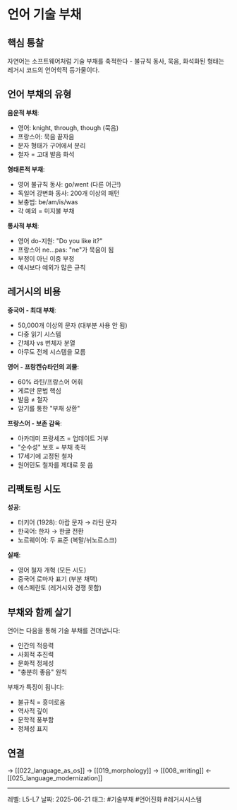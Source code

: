 # 언어 기술 부채
## 핵심 통찰
자연어는 소프트웨어처럼 기술 부채를 축적한다 - 불규칙 동사, 묵음, 화석화된 형태는 레거시 코드의 언어학적 등가물이다.

## 언어 부채의 유형

**음운적 부채**:
- 영어: knight, through, though (묵음)
- 프랑스어: 묵음 끝자음
- 문자 형태가 구어에서 분리
- 철자 = 고대 발음 화석

**형태론적 부채**:
- 영어 불규칙 동사: go/went (다른 어근!)
- 독일어 강변화 동사: 200개 이상의 패턴
- 보충법: be/am/is/was
- 각 예외 = 미지불 부채

**통사적 부채**:
- 영어 do-지원: "Do you like it?"
- 프랑스어 ne...pas: "ne"가 묵음이 됨
- 부정이 아닌 이중 부정
- 예시보다 예외가 많은 규칙

## 레거시의 비용

**중국어 - 최대 부채**:
- 50,000개 이상의 문자 (대부분 사용 안 됨)
- 다중 읽기 시스템
- 간체자 vs 번체자 분열
- 아무도 전체 시스템을 모름

**영어 - 프랑켄슈타인의 괴물**:
- 60% 라틴/프랑스어 어휘
- 게르만 문법 핵심
- 발음 ≠ 철자
- 암기를 통한 "부채 상환"

**프랑스어 - 보존 감옥**:
- 아카데미 프랑세즈 = 업데이트 거부
- "순수성" 보호 = 부채 축적
- 17세기에 고정된 철자
- 원어민도 철자를 제대로 못 씀

## 리팩토링 시도

**성공**:
- 터키어 (1928): 아랍 문자 → 라틴 문자
- 한국어: 한자 → 한글 전환
- 노르웨이어: 두 표준 (복말/뉘노르스크)

**실패**:
- 영어 철자 개혁 (모든 시도)
- 중국어 로마자 표기 (부분 채택)
- 에스페란토 (레거시와 경쟁 못함)

## 부채와 함께 살기

언어는 다음을 통해 기술 부채를 견뎌냅니다:
- 인간의 적응력
- 사회적 추진력
- 문화적 정체성
- "충분히 좋음" 원칙

부채가 특징이 됩니다:
- 불규칙 = 흥미로움
- 역사적 깊이
- 문학적 풍부함
- 정체성 표지

## 연결
→ [[022_language_as_os]]
→ [[019_morphology]]
→ [[008_writing]]
← [[025_language_modernization]]

---
레벨: L5-L7
날짜: 2025-06-21
태그: #기술부채 #언어진화 #레거시시스템